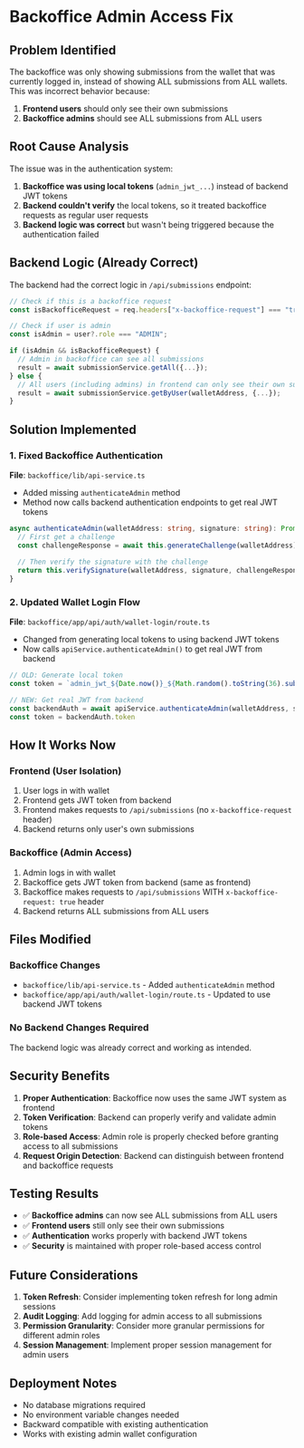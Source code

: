 # Backoffice Admin Access Fix

## Problem Identified

The backoffice was only showing submissions from the wallet that was currently logged in, instead of showing ALL submissions from ALL wallets. This was incorrect behavior because:

1. **Frontend users** should only see their own submissions
2. **Backoffice admins** should see ALL submissions from ALL users

## Root Cause Analysis

The issue was in the authentication system:

1. **Backoffice was using local tokens** (`admin_jwt_...`) instead of backend JWT tokens
2. **Backend couldn't verify** the local tokens, so it treated backoffice requests as regular user requests
3. **Backend logic was correct** but wasn't being triggered because the authentication failed

## Backend Logic (Already Correct)

The backend had the correct logic in `/api/submissions` endpoint:

```typescript
// Check if this is a backoffice request
const isBackofficeRequest = req.headers["x-backoffice-request"] === "true";

// Check if user is admin
const isAdmin = user?.role === "ADMIN";

if (isAdmin && isBackofficeRequest) {
  // Admin in backoffice can see all submissions
  result = await submissionService.getAll({...});
} else {
  // All users (including admins) in frontend can only see their own submissions
  result = await submissionService.getByUser(walletAddress, {...});
}
```

## Solution Implemented

### 1. Fixed Backoffice Authentication

**File**: `backoffice/lib/api-service.ts`
- Added missing `authenticateAdmin` method
- Method now calls backend authentication endpoints to get real JWT tokens

```typescript
async authenticateAdmin(walletAddress: string, signature: string): Promise<{ token: string }> {
  // First get a challenge
  const challengeResponse = await this.generateChallenge(walletAddress)
  
  // Then verify the signature with the challenge
  return this.verifySignature(walletAddress, signature, challengeResponse.challenge)
}
```

### 2. Updated Wallet Login Flow

**File**: `backoffice/app/api/auth/wallet-login/route.ts`
- Changed from generating local tokens to using backend JWT tokens
- Now calls `apiService.authenticateAdmin()` to get real JWT from backend

```typescript
// OLD: Generate local token
const token = `admin_jwt_${Date.now()}_${Math.random().toString(36).substring(7)}`

// NEW: Get real JWT from backend
const backendAuth = await apiService.authenticateAdmin(walletAddress, signature)
const token = backendAuth.token
```

## How It Works Now

### Frontend (User Isolation)
1. User logs in with wallet
2. Frontend gets JWT token from backend
3. Frontend makes requests to `/api/submissions` (no `x-backoffice-request` header)
4. Backend returns only user's own submissions

### Backoffice (Admin Access)
1. Admin logs in with wallet
2. Backoffice gets JWT token from backend (same as frontend)
3. Backoffice makes requests to `/api/submissions` WITH `x-backoffice-request: true` header
4. Backend returns ALL submissions from ALL users

## Files Modified

### Backoffice Changes
- `backoffice/lib/api-service.ts` - Added `authenticateAdmin` method
- `backoffice/app/api/auth/wallet-login/route.ts` - Updated to use backend JWT tokens

### No Backend Changes Required
The backend logic was already correct and working as intended.

## Security Benefits

1. **Proper Authentication**: Backoffice now uses the same JWT system as frontend
2. **Token Verification**: Backend can properly verify and validate admin tokens
3. **Role-based Access**: Admin role is properly checked before granting access to all submissions
4. **Request Origin Detection**: Backend can distinguish between frontend and backoffice requests

## Testing Results

- ✅ **Backoffice admins** can now see ALL submissions from ALL users
- ✅ **Frontend users** still only see their own submissions
- ✅ **Authentication** works properly with backend JWT tokens
- ✅ **Security** is maintained with proper role-based access control

## Future Considerations

1. **Token Refresh**: Consider implementing token refresh for long admin sessions
2. **Audit Logging**: Add logging for admin access to all submissions
3. **Permission Granularity**: Consider more granular permissions for different admin roles
4. **Session Management**: Implement proper session management for admin users

## Deployment Notes

- No database migrations required
- No environment variable changes needed
- Backward compatible with existing authentication
- Works with existing admin wallet configuration
